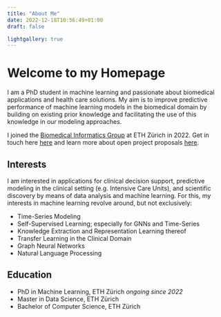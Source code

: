 ```yaml
---
title: "About Me"
date: 2022-12-18T10:56:49+01:00
draft: false

lightgallery: true
---
```


# Welcome to my Homepage

I am a PhD student in machine learning and passionate about biomedical applications and health care
solutions. My aim is to improve predictive performance of machine learning
models in the biomedical domain by building on existing prior knowledge and facilitating
the use of this knowledge in our modeling approaches.

I joined the [Biomedical Informatics Group](https://bmi.inf.ethz.ch) at
ETH Zürich in 2022. Get in touch here [here](https://bmi.inf.ethz.ch/people/person/manuel-burger)
and learn more about open project proposals [here](https://bmi.inf.ethz.ch/bsc-msc).

## Interests

I am interested in applications for clinical decision support, predictive modeling
in the clinical setting (e.g. Intensive Care Units), and scientific discovery by means
of data analysis and machine learning. For this, my interests in machine learning
revolve around, but not exclusively:

- Time-Series Modeling
- Self-Supervised Learning; especially for GNNs and Time-Series
- Knowledge Extraction and Representation Learning thereof
- Transfer Learning in the Clinical Domain
- Graph Neural Networks
- Natural Language Processing

## Education

- PhD in Machine Learning, ETH Zürich *ongoing since 2022*
- Master in Data Science, ETH Zürich
- Bachelor of Computer Science, ETH Zürich


